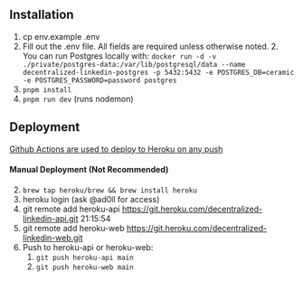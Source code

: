 ## Installation

1. cp env.example .env
1. Fill out the .env file. All fields are required unless otherwise noted.
   2. You can run Postgres locally with: `docker run -d -v ./private/postgres-data:/var/lib/postgresql/data --name decentralized-linkedin-postgres -p 5432:5432 -e POSTGRES_DB=ceramic -e POSTGRES_PASSWORD=password postgres`
1. `pnpm install`
1. `pnpm run dev` (runs nodemon)


## Deployment
[Github Actions are used to deploy to Heroku on any push](./.github/workflows/deploy.yml)

#### Manual Deployment (Not Recommended)
2. `brew tap heroku/brew && brew install heroku`
2. heroku login (ask @ad0ll for access)
3. git remote add heroku-api https://git.heroku.com/decentralized-linkedin-api.git                                                                                       21:15:54
4. git remote add heroku-web https://git.heroku.com/decentralized-linkedin-web.git       
5. Push to heroku-api or heroku-web:
   1. `git push heroku-api main`
   2. `git push heroku-web main`

